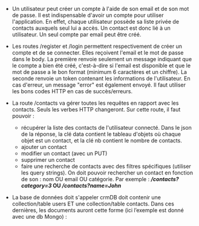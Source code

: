 - Un utilisateur peut créer un compte à l'aide de son email et de son mot de passe. Il est indispensable d'avoir un compte pour utiliser l'application. En effet, chaque utilisateur possède sa liste privée de contacts auxquels seul lui a accès. Un contact est donc lié à un utilisateur. Un seul compte par email peut être créé.

- Les routes /register et /login permettent respectivement de créer un compte et de se connecter. Elles reçoivent l'email et le mot de passe dans le body. La première renvoie seulement un message indiquant que le compte a bien été créé, c'est-à-dire si l'email est disponible et que le mot de passe a le bon format (minimum 6 caractères et un chiffre). La seconde renvoie un token contenant les informations de l'utilisateur. En cas d'erreur, un message "error" est également envoyé. Il faut utiliser les bons codes HTTP en cas de succès/erreurs.

- La route /contacts va gérer toutes les requêtes en rapport avec les contacts. Seuls les verbes HTTP changeront. Sur cette route, il faut pouvoir :
  - récupérer la liste des contacts de l'utilisateur connecté. Dans le json de la réponse, la clé data contient le tableau d'objets où chaque objet est un contact, et la clé nb contient le nombre de contacts.
  - ajouter un contact
  - modifier un contact (avec un PUT)
  - supprimer un contact
  - faire une recherche de contacts avec des filtres spécifiques (utiliser les query strings). On doit pouvoir rechercher un contact en fonction de son : nom OU email OU catégorie. Par exemple : **_/contacts?category=3_ OU _/contacts?name=John_**
- La base de données doit s'appeler crmDB doit contenir une collection/table users ET une collection/table contacts. Dans ces dernières, les documents auront cette forme (ici l’exemple est donné avec une db Mongo) :
